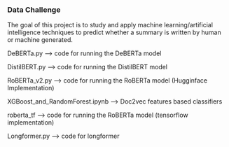 ### Data Challenge


The goal of this project is to study and apply machine learning/artificial intelligence techniques to predict whether a summary is written by human or machine generated.


DeBERTa.py --> code for running the DeBERTa model 

DistilBERT.py --> code for running the DistilBERT model 

RoBERTa_v2.py --> code for running the RoBERTa model (Hugginface Implementation) 

XGBoost_and_RandomForest.ipynb --> Doc2vec features based classifiers 

roberta_tf --> code for running the RoBERTa model (tensorflow implementation)

Longformer.py --> code for longformer
